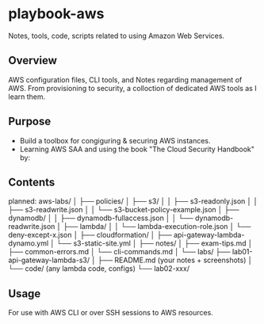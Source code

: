 # playbook-aws
Notes, tools, code, scripts related to using Amazon Web Services. 

## Overview
AWS configuration files, CLI tools, and Notes regarding management of AWS. From provisioning to security, a colloction of dedicated AWS tools as I learn them. 

## Purpose
- Build a toolbox for congiguring & securing AWS instances.
- Learning AWS SAA and using the book "The Cloud Security Handbook" by:

## Contents
planned:
aws-labs/
│
├── policies/
│   ├── s3/
│   │   ├── s3-readonly.json
│   │   ├── s3-readwrite.json
│   │   └── s3-bucket-policy-example.json
│   ├── dynamodb/
│   │   ├── dynamodb-fullaccess.json
│   │   └── dynamodb-readwrite.json
│   ├── lambda/
│   │   └── lambda-execution-role.json
│   └── deny-except-x.json
│
├── cloudformation/
│   ├── api-gateway-lambda-dynamo.yml
│   └── s3-static-site.yml
│
├── notes/
│   ├── exam-tips.md
│   ├── common-errors.md
│   └── cli-commands.md
│
└── labs/
    ├── lab01-api-gateway-lambda-s3/
    │   ├── README.md   (your notes + screenshots)
    │   └── code/       (any lambda code, configs)
    └── lab02-xxx/



## Usage 
For use with AWS CLI or over SSH sessions to AWS resources. 



